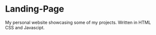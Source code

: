 # Landing-Page
My personal website showcasing some of my projects. Written in HTML CSS and Javascipt.
